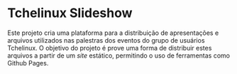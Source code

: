 Tchelinux Slideshow
===================

Este projeto cria uma plataforma para a distribuição de apresentações e
arquivos utilizados nas palestras dos eventos do grupo de usuários Tchelinux.
O objetivo do projeto é prove uma forma de distribuir estes arquivos a partir
de um _site_ estático, permitindo o uso de ferramentas como Github Pages.
